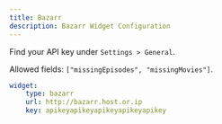 ```yaml
---
title: Bazarr
description: Bazarr Widget Configuration
---
```



Find your API key under `Settings > General`.

Allowed fields: `["missingEpisodes", "missingMovies"]`.

```yaml
widget:
    type: bazarr
    url: http://bazarr.host.or.ip
    key: apikeyapikeyapikeyapikeyapikey
```


